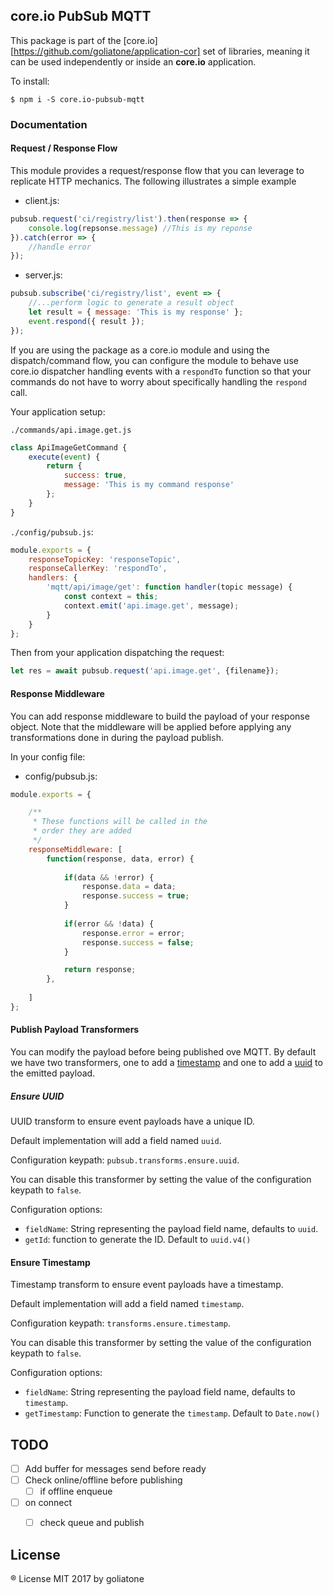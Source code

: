 ## core.io PubSub MQTT

This package is part of the [core.io][https://github.com/goliatone/application-cor] set of libraries, meaning it can be used independently or inside an **core.io** application.

To install:

```
$ npm i -S core.io-pubsub-mqtt
```

### Documentation

#### Request / Response Flow

This module provides a request/response flow that you can leverage to replicate HTTP mechanics. The following illustrates a simple example

* client.js:

```js
pubsub.request('ci/registry/list').then(response => {
    console.log(repsonse.message) //This is my reponse
}).catch(error => {
    //handle error
});
```

* server.js:

```js
pubsub.subscribe('ci/registry/list', event => {
    //...perform logic to generate a result object
    let result = { message: 'This is my response' };
    event.respond({ result });
});
```

If you are using the package as a core.io module and using the dispatch/command flow, you can configure the module to behave use core.io dispatcher handling events with a `respondTo` function so that your commands do not have to worry about specifically handling the `respond` call.

Your application setup:

`./commands/api.image.get.js`
```js
class ApiImageGetCommand {
    execute(event) {
        return { 
            success: true, 
            message: 'This is my command response' 
        };
    }
}
```

`./config/pubsub.js`:

```js
module.exports = {
    responseTopicKey: 'responseTopic',
    responseCallerKey: 'respondTo',
    handlers: {
        'mqtt/api/image/get': function handler(topic message) {
            const context = this;
            context.emit('api.image.get', message);
        }
    }
};
```



Then from your application dispatching the request:

```js
let res = await pubsub.request('api.image.get', {filename});
```

#### Response Middleware

You can add response middleware to build the payload of your response object.
Note that the middleware will be applied before applying any transformations done in during the payload publish.


In your config file:

* config/pubsub.js:

```js
module.exports = {

    /**
     * These functions will be called in the
     * order they are added
     */ 
    responseMiddleware: [
        function(response, data, error) {
            
            if(data && !error) {
                response.data = data;
                response.success = true;
            }
            
            if(error && !data) {
                response.error = error;
                response.success = false;
            }

            return response;
        },
        
    ]
};
```

#### Publish Payload Transformers

You can modify the payload before being published ove MQTT. By default we have two transformers, one to add a [timestamp](https://github.com/goliatone/core.io-pubsub-mqtt/blob/master/lib/transforms/ensure.timestamp.js) and one to add a [uuid](https://github.com/goliatone/core.io-pubsub-mqtt/blob/master/lib/transforms/ensure.uuid.js) to the emitted payload.


##### Ensure UUID

UUID transform to ensure event payloads have a unique ID.

Default implementation will add a field named `uuid`.

Configuration keypath: `pubsub.transforms.ensure.uuid`.

You can disable this transformer by setting the value of the configuration keypath to `false`.

Configuration options:

- `fieldName`: String representing the payload field name, defaults to `uuid`.
- `getId`: function to generate the ID. Default to `uuid.v4()`


#### Ensure Timestamp

Timestamp transform to ensure event payloads have a timestamp.

Default implementation will add a field named `timestamp`.

Configuration keypath: `transforms.ensure.timestamp`.

You can disable this transformer by setting the value of the configuration keypath to `false`.


Configuration options:

- `fieldName`: String representing the payload field name, defaults to `timestamp`.
- `getTimestamp`: Function to generate the `timestamp`. Default to `Date.now()`

## TODO

- [ ] Add buffer for messages send before ready
- [ ] Check online/offline before publishing
    - [ ] if offline enqueue
- [ ] on connect
    - [ ] check queue and publish


## License
® License MIT 2017 by goliatone
